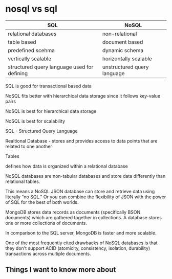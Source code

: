 # nosql vs sql

| SQL |	NoSQL |
| ------- | -------|
| relational databases | non-relational |
| table based | document based |
| predefined scehma | dynamic schema |
| vertically scalable | horizontally scalable |
| structured query language used for defining | unstructured query language |

SQL is good for transactional based data

NoSQL fits better with hierarchical data storage since it follows key-value pairs

NoSQL is best for hierarchical data storage

NoSQL is best for scalability

SQL - Structured Query Language

Realtional Database - stores and provides access to data points that are related to one another

Tables

defines how data is organized within a relational database

NoSQL databases are non-tabular databases and store data differently than relational tables.

This means a NoSQL JSON database can store and retrieve data using literally “no SQL.” Or you can combine the flexibility of JSON with the power of SQL for the best of both worlds.

MongoDB stores data records as documents (specifically BSON documents) which are gathered together in collections. A database stores one or more collections of documents.

In comparison to the SQL server, MongoDB is faster and more scalable.

One of the most frequently cited drawbacks of NoSQL databases is that they don't support ACID (atomicity, consistency, isolation, durability) transactions across multiple documents.

## Things I want to know more about